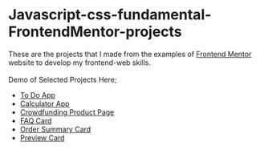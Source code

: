 # Javascript-css-fundamental-FrontendMentor-projects

These are the projects that I made from the examples of [Frontend Mentor](https://www.frontendmentor.io) website to develop my frontend-web skills.
<br>
<br>
Demo of Selected Projects Here;
<br>
- [To Do App](https://yunusemretoptanci.github.io/Javascript-css-fundamental-FrontendMentor-projects/todo-app-main/index.html)
- [Calculator App](https://yunusemretoptanci.github.io/Javascript-css-fundamental-FrontendMentor-projects/calculator-app-main/index.html)
- [Crowdfunding Product Page](https://yunusemretoptanci.github.io/Javascript-css-fundamental-FrontendMentor-projects/crowdfunding-product-page-main/)
- [FAQ Card](https://yunusemretoptanci.github.io/Javascript-css-fundamental-FrontendMentor-projects/faq-accordion-card-main/)
- [Order Summary Card](https://yunusemretoptanci.github.io/Javascript-css-fundamental-FrontendMentor-projects/order-summary-component-main/)
- [Preview Card](https://yunusemretoptanci.github.io/Javascript-css-fundamental-FrontendMentor-projects/preview-card-component/)





